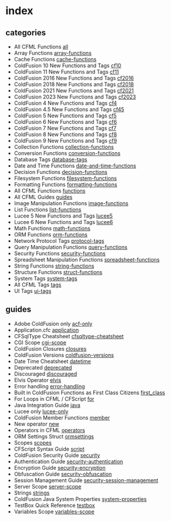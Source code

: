 # index

## categories

- All CFML Functions [all](categories/all.md)
- Array Functions [array-functions](categories/array-functions.md)
- Cache Functions [cache-functions](categories/cache-functions.md)
- ColdFusion 10 New Functions and Tags [cf10](categories/cf10.md)
- ColdFusion 11 New Functions and Tags [cf11](categories/cf11.md)
- ColdFusion 2016 New Functions and Tags [cf2016](categories/cf2016.md)
- ColdFusion 2018 New Functions and Tags [cf2018](categories/cf2018.md)
- ColdFusion 2021 New Functions and Tags [cf2021](categories/cf2021.md)
- ColdFusion 2023 New Functions and Tags [cf2023](categories/cf2023.md)
- ColdFusion 4 New Functions and Tags [cf4](categories/cf4.md)
- ColdFusion 4.5 New Functions and Tags [cf45](categories/cf45.md)
- ColdFusion 5 New Functions and Tags [cf5](categories/cf5.md)
- ColdFusion 6 New Functions and Tags [cf6](categories/cf6.md)
- ColdFusion 7 New Functions and Tags [cf7](categories/cf7.md)
- ColdFusion 8 New Functions and Tags [cf8](categories/cf8.md)
- ColdFusion 9 New Functions and Tags [cf9](categories/cf9.md)
- Collection Functions [collection-functions](categories/collection-functions.md)
- Conversion Functions [conversion-functions](categories/conversion-functions.md)
- Database Tags [database-tags](categories/database-tags.md)
- Date and Time Functions [date-and-time-functions](categories/date-and-time-functions.md)
- Decision Functions [decision-functions](categories/decision-functions.md)
- Filesystem Functions [filesystem-functions](categories/filesystem-functions.md)
- Formatting Functions [formatting-functions](categories/formatting-functions.md)
- All CFML Functions [functions](categories/functions.md)
- All CFML Guides [guides](categories/guides.md)
- Image Manipulation Functions [image-functions](categories/image-functions.md)
- List Functions [list-functions](categories/list-functions.md)
- Lucee 5 New Functions and Tags [lucee5](categories/lucee5.md)
- Lucee 6 New Functions and Tags [lucee6](categories/lucee6.md)
- Math Functions [math-functions](categories/math-functions.md)
- ORM Functions [orm-functions](categories/orm-functions.md)
- Network Protocol Tags [protocol-tags](categories/protocol-tags.md)
- Query Manipulation Functions [query-functions](categories/query-functions.md)
- Security Functions [security-functions](categories/security-functions.md)
- Spreadsheet Manipulation Functions [spreadsheet-functions](categories/spreadsheet-functions.md)
- String Functions [string-functions](categories/string-functions.md)
- Structure Functions [struct-functions](categories/struct-functions.md)
- System Tags [system-tags](categories/system-tags.md)
- All CFML Tags [tags](categories/tags.md)
- UI Tags [ui-tags](categories/ui-tags.md)

## guides

- Adobe ColdFusion only [acf-only](./guides/acf-only.md)
- Application.cfc [application](./guides/application.md)
- CFSqlType Cheatsheet [cfsqltype-cheatsheet](./guides/cfsqltype-cheatsheet.md)
- CGI Scope [cgi-scope](./guides/cgi-scope.md)
- ColdFusion Closures [closures](./guides/closures.md)
- ColdFusion Versions [coldfusion-versions](./guides/coldfusion-versions.md)
- Date Time Cheatsheet [datetime](./guides/datetime.md)
- Deprecated [deprecated](./guides/deprecated.md)
- Discouraged [discouraged](./guides/discouraged.md)
- Elvis Operator [elvis](./guides/elvis.md)
- Error handling [error-handling](./guides/error-handling.md)
- Built in ColdFusion Functions as First Class Citizens [first_class](./guides/first_class.md)
- For Loops in CFML / CFScript [for](./guides/for.md)
- Java Integration Guide [java](./guides/java.md)
- Lucee only [lucee-only](./guides/lucee-only.md)
- ColdFusion Member Functions [member](./guides/member.md)
- New operator [new](./guides/new.md)
- Operators in CFML [operators](./guides/operators.md)
- ORM Settings Struct [ormsettings](./guides/ormsettings.md)
- Scopes [scopes](./guides/scopes.md)
- CFScript Syntax Guide [script](./guides/script.md)
- ColdFusion Security Guide [security](./guides/security.md)
- Authentication Guide [security-authentication](./guides/security-authentication.md)
- Encryption Guide [security-encryption](./guides/security-encryption.md)
- Obfuscation Guide [security-obfuscation](./guides/security-obfuscation.md)
- Session Management Guide [security-session-management](./guides/security-session-management.md)
- Server Scope [server-scope](./guides/server-scope.md)
- Strings [strings](./guides/strings.md)
- ColdFusion Java System Properties [system-properties](./guides/system-properties.md)
- TestBox Quick Reference [testbox](./guides/testbox.md)
- Variables Scope [variables-scope](./guides/variables-scope.md)
